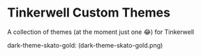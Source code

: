 # Tinkerwell Custom Themes

A collection of themes (at the moment just one :joy:) for Tinkerwell

dark-theme-skato-gold:
(dark-theme-skato-gold.png)
